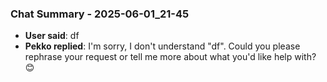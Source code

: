 ### Chat Summary - 2025-06-01_21-45

- **User said**: df
- **Pekko replied**: I'm sorry, I don't understand "df".  Could you please rephrase your request or tell me more about what you'd like help with? 😊
